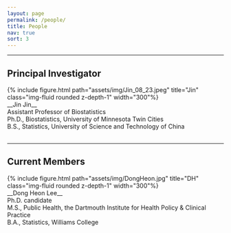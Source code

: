 ```yaml
---
layout: page
permalink: /people/
title: People
nav: true
sort: 3
---
```


---
## Principal Investigator

<div class="row justify-content-sm-center">
    <div class="col-sm-5 mt-3 mt-md-0">
        {% include figure.html path="assets/img/Jin_08_23.jpeg" title="Jin" class="img-fluid rounded z-depth-1" width="300"%}
    </div>
    <div class="col-sm-7 mt-3 mt-md-0">
    __Jin Jin__ <br />
    Assistant Professor of Biostatistics <br />
    Ph.D., Biostatistics, University of Minnesota Twin Cities <br />
    B.S., Statistics, University of Science and Technology of China</div>
</div>  
&nbsp;

  
---

## Current Members

<div class="row justify-content-sm-center">
    <div class="col-sm-6 mt-3 mt-md-0">
        {% include figure.html path="assets/img/DongHeon.jpg" title="DH" class="img-fluid rounded z-depth-1" width="300"%}
    </div>
    <div class="col-sm-6 mt-3 mt-md-0">
    __Dong Heon Lee__ <br />
    Ph.D. candidate <br />
    M.S., Public Health, the Dartmouth Institute for Health Policy & Clinical Practice <br />
    B.A., Statistics, Williams College
    </div>
</div>  
&nbsp;





